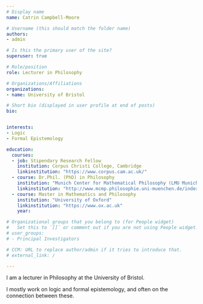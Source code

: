 ```yaml
---
# Display name
name: Catrin Campbell-Moore

# Username (this should match the folder name)
authors:
- admin

# Is this the primary user of the site?
superuser: true

# Role/position
role: Lecturer in Philosophy

# Organizations/Affiliations
organizations:
- name: University of Bristol

# Short bio (displayed in user profile at end of posts)
bio:


interests:
- Logic
- Formal Epistemology

education:
  courses:
  - job: Stipendary Research Fellow
    institution: Corpus Christi College, Cambridge
    linkinstitution: "https://www.corpus.cam.ac.uk/"
  - course: Dr.Phil. (PhD) in Philosophy
    institution: "Munich Center for Mathematical Philosophy (LMU Munich)"
    linkinstitution: "http://www.mcmp.philosophie.uni-muenchen.de/index.html"
  - course: Master in Mathematics and Philosophy
    institution: "University of Oxford"
    linkinstitution: "https://www.ox.ac.uk"
    year:

# Organizational groups that you belong to (for People widget)
#   Set this to `[]` or comment out if you are not using People widget.
# user_groups:
# - Principal Investigators

# CCM: URL to replace author/admin if it tries to introduce that.
# external_link: /

---
```

I am a lecturer in Philosophy at the University of Bristol.

I mostly work on logic and formal epistemology, and often on the connection between these.
